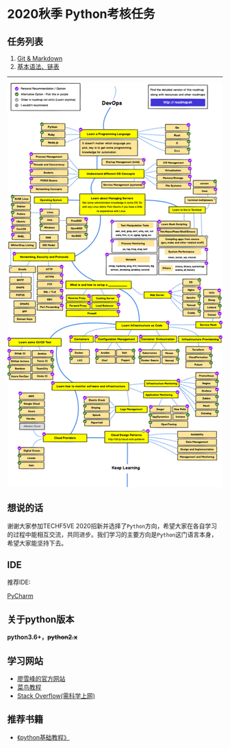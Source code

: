 # 2020秋季 Python考核任务

## 任务列表

1. [Git & Markdown](./task_01/README.md)
2. [基本语法、链表](./task_02/README.md)

---

![](./devops.png)

## 想说的话

谢谢大家参加TECHF5VE 2020招新并选择了`Python`方向，希望大家在各自学习的过程中能相互交流，共同进步。我们学习的主要方向是`Python`这门语言本身，希望大家能坚持下去。

## IDE

推荐IDE: 

[PyCharm](https://www.jetbrains.com/pycharm/)

## 关于python版本

**python3.6+，~~python2.x~~**

## 学习网站

+ [廖雪峰的官方网站](https://www.liaoxuefeng.com/wiki/1016959663602400)
+ [菜鸟教程](https://www.runoob.com/python/python-tutorial.html)
+ [Stack Overflow(需科学上网)](https://stackoverflow.com/v)

## 推荐书籍

* [《python基础教程》](./python.JPG)

